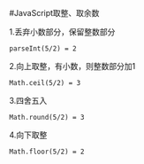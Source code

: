 #JavaScript取整、取余数   
   
1.丢弃小数部分，保留整数部分

    parseInt(5/2) = 2

2.向上取整，有小数，则整数部分加1

    Math.ceil(5/2) = 3

3.四舍五入

    Math.round(5/2) = 3

4.向下取整

    Math.floor(5/2) = 2

